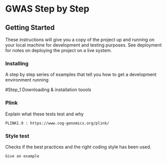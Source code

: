 
# GWAS Step by Step


## Getting Started

These instructions will give you a copy of the project up and running on
your local machine for development and testing purposes. See deployment
for notes on deploying the project on a live system.

### Installing

A step by step series of examples that tell you how to get a development
environment running

#Step_1 Downloading & installation toools

### Plink

Explain what these tests test and why

    PLINK1.9 : https://www.cog-genomics.org/plink/

### Style test

Checks if the best practices and the right coding style has been used.

    Give an example










